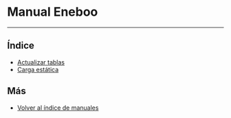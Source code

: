 # Manual Eneboo

---

## Índice

- [Actualizar tablas](./alter_tablas.md)
- [Carga estática](./carga_estatica.md)

## Más

- [Volver al índice de manuales](../README.md)